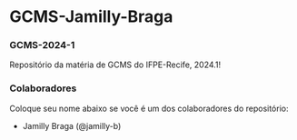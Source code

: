 # GCMS-Jamilly-Braga
### GCMS-2024-1
Repositório da matéria de GCMS do IFPE-Recife, 2024.1!

### Colaboradores
Coloque seu nome abaixo se você é um dos colaboradores do repositório:
- Jamilly Braga (@jamilly-b)
